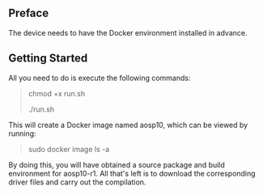 ## Preface
The device needs to have the Docker environment installed in advance.

## Getting Started
All you need to do is execute the following commands:
> chmod +x run.sh
> 
> ./run.sh

This will create a Docker image named aosp10, which can be viewed by running:
> sudo docker image ls -a

By doing this, you will have obtained a source package and build environment for aosp10-r1. All that's left is to download the corresponding driver files and carry out the compilation.